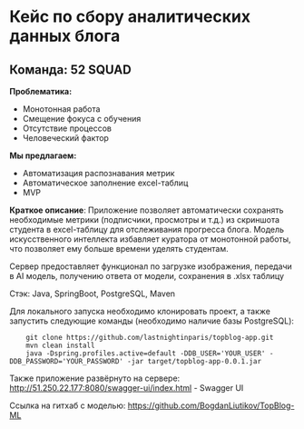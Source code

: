 # Кейс по сбору аналитических данных блога

## Команда: 52 SQUAD

**Проблематика:**
- Монотонная работа
- Смещение фокуса с обучения
- Отсутствие процессов
- Человеческий фактор

**Мы предлагаем:**
- Автоматизация распознавания метрик
- Автоматическое заполнение excel-таблиц
- MVP

**Краткое описание**: Приложение позволяет автоматически сохранять необходимые метрики (подписчики, просмотры и т.д.) из скриншота студента в excel-таблицу для отслеживания прогресса блога. Модель искусственного интеллекта избавляет куратора от монотонной работы, что позволяет ему больше времени уделять студентам.



Сервер предоставляет функционал по загрузке изображения, передачи в AI модель, получению ответа от модели, сохранения в .xlsx таблицу

Стэк: Java, SpringBoot, PostgreSQL, Maven

Для локального запуска необходимо клонировать проект, а также запустить следующие команды (необходимо наличие базы PostgreSQL):
```
    git clone https://github.com/lastnightinparis/topblog-app.git
    mvn clean install
    java -Dspring.profiles.active=default -DDB_USER='YOUR_USER' -DDB_PASSWORD='YOUR_PASSWORD' -jar target/topblog-app-0.0.1.jar
```

Также приложение развёрнуто на сервере:
http://51.250.22.177:8080/swagger-ui/index.html - Swagger UI

Ссылка на гитхаб с моделью:
https://github.com/BogdanLiutikov/TopBlog-ML

